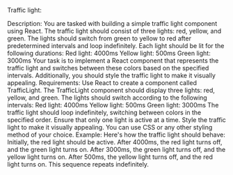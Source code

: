 Traffic light:

Description:
You are tasked with building a simple traffic light component using React. The traffic light should consist of three lights: red, yellow, and green. The lights should switch from green to yellow to red after predetermined intervals and loop indefinitely. Each light should be lit for the following durations:
Red light: 4000ms
Yellow light: 500ms
Green light: 3000ms
Your task is to implement a React component that represents the traffic light and switches between these colors based on the specified intervals. Additionally, you should style the traffic light to make it visually appealing.
Requirements:
Use React to create a component called TrafficLight.
The TrafficLight component should display three lights: red, yellow, and green.
The lights should switch according to the following intervals:
Red light: 4000ms
Yellow light: 500ms
Green light: 3000ms
The traffic light should loop indefinitely, switching between colors in the specified order.
Ensure that only one light is active at a time.
Style the traffic light to make it visually appealing. You can use CSS or any other styling method of your choice.
Example:
Here's how the traffic light should behave:
Initially, the red light should be active.
After 4000ms, the red light turns off, and the green light turns on.
After 3000ms, the green light turns off, and the yellow light turns on.
After 500ms, the yellow light turns off, and the red light turns on.
This sequence repeats indefinitely.

